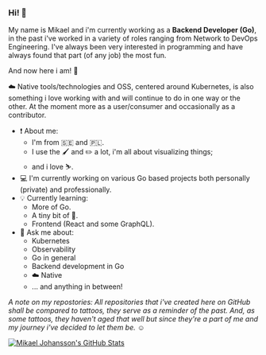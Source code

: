 ### Hi! :wave: 

My name is Mikael and i'm currently working as a **Backend Developer (Go)**, in the past i've worked in a variety of roles ranging from Network to DevOps Engineering. I've always been very interested in programming and have always found that part (of any job) the most fun. 

And now here i am! :tada:

:cloud: Native tools/technologies and OSS, centered around Kubernetes, is also something i love working with and will continue to do in one way or the other. At the moment more as a user/consumer and occasionally as a contributor.

 - :heavy_exclamation_mark: About me:
   - I'm from :sweden: and :poland:.
   - I use the :paintbrush: and :pencil2: a lot, i'm all about visualizing things;
   - and i love :skier:.
 - :computer: I'm currently working on various Go based projects both personally (private) and professionally.
 - :bulb: Currently learning:
   - More of Go.
   - A tiny bit of :crab:.
   - Frontend (React and some GraphQL).
 - 💬 Ask me about:
   - Kubernetes
   - Observability
   - Go in general
   - Backend development in Go
   - :cloud: Native
   - ... and anything in between!

_A note on my repostories: All repositories that i've created here on GitHub shall be compared to tattoos, they serve as a reminder of the past. And, as some tattoos, they haven't aged that well but since they're a part of me and my journey i've decided to let them be. :relaxed:_ 

[![Mikael Johansson's GitHub Stats](https://github-readme-stats.vercel.app/api/?username=mikejoh&count_private=true&showicons=true)]()